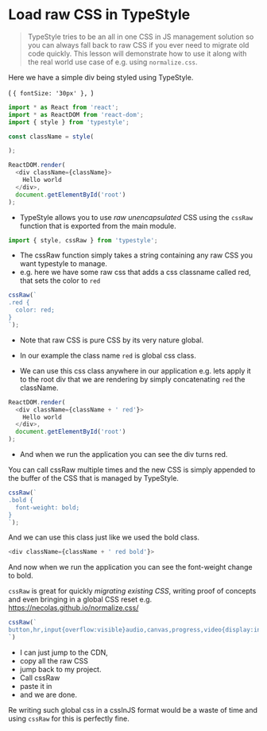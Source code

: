 # Load raw CSS in TypeStyle
> TypeStyle tries to be an all in one CSS in JS management solution so you can always fall back to raw CSS if you ever need to migrate old code quickly. This lesson will demonstrate how to use it along with the real world use case of e.g. using `normalize.css`.

Here we have a simple div being styled using TypeStyle.


(  `{ fontSize: '30px' }, `)
```js
import * as React from 'react';
import * as ReactDOM from 'react-dom';
import { style } from 'typestyle';

const className = style(

);

ReactDOM.render(
  <div className={className}>
    Hello world
  </div>,
  document.getElementById('root')
);
```

* TypeStyle allows you to use *raw unencapsulated* CSS using the `cssRaw` function that is exported from the main module.

```js
import { style, cssRaw } from 'typestyle';
```

* The cssRaw function simply takes a string containing any raw CSS you want typestyle to manage.
* e.g. here we have some raw css that adds a css classname called red, that sets the color to `red`

```js
cssRaw(`
.red {
  color: red;
}
`);
```

* Note that raw CSS is pure CSS by its very nature global.
* In our example the class name `red` is global css class.

* We can use this css class anywhere in our application e.g. lets apply it to the root div that we are rendering by simply concatenating `red` the className.

```js
ReactDOM.render(
  <div className={className + ' red'}>
    Hello world
  </div>,
  document.getElementById('root')
);
```
* And when we run the application you can see the div turns red.

You can call cssRaw multiple times and the new CSS is simply appended to the buffer of the CSS that is managed by TypeStyle.

```js
cssRaw(`
.bold {
  font-weight: bold;
}
`);
```

And we can use this class just like we used the bold class.

```js
<div className={className + ' red bold'}>
```

And now when we run the application you can see the font-weight change to bold.


`cssRaw` is great for quickly *migrating existing CSS*, writing proof of concepts and even bringing in a global CSS reset e.g. https://necolas.github.io/normalize.css/

```js
cssRaw(`
button,hr,input{overflow:visible}audio,canvas,progress,video{display:inline-block}progress,sub,sup{vertical-align:baseline}html{font-family:sans-serif;line-height:1.15;-ms-text-size-adjust:100%;-webkit-text-size-adjust:100%}body{margin:0} menu,article,aside,details,footer,header,nav,section{display:block}h1{font-size:2em;margin:.67em 0}figcaption,figure,main{display:block}figure{margin:1em 40px}hr{box-sizing:content-box;height:0}code,kbd,pre,samp{font-family:monospace,monospace;font-size:1em}a{background-color:transparent;-webkit-text-decoration-skip:objects}a:active,a:hover{outline-width:0}abbr[title]{border-bottom:none;text-decoration:underline;text-decoration:underline dotted}b,strong{font-weight:bolder}dfn{font-style:italic}mark{background-color:#ff0;color:#000}small{font-size:80%}sub,sup{font-size:75%;line-height:0;position:relative}sub{bottom:-.25em}sup{top:-.5em}audio:not([controls]){display:none;height:0}img{border-style:none}svg:not(:root){overflow:hidden}button,input,optgroup,select,textarea{font-family:sans-serif;font-size:100%;line-height:1.15;margin:0}button,input{}button,select{text-transform:none}[type=submit], [type=reset],button,html [type=button]{-webkit-appearance:button}[type=button]::-moz-focus-inner,[type=reset]::-moz-focus-inner,[type=submit]::-moz-focus-inner,button::-moz-focus-inner{border-style:none;padding:0}[type=button]:-moz-focusring,[type=reset]:-moz-focusring,[type=submit]:-moz-focusring,button:-moz-focusring{outline:ButtonText dotted 1px}fieldset{border:1px solid silver;margin:0 2px;padding:.35em .625em .75em}legend{box-sizing:border-box;color:inherit;display:table;max-width:100%;padding:0;white-space:normal}progress{}textarea{overflow:auto}[type=checkbox],[type=radio]{box-sizing:border-box;padding:0}[type=number]::-webkit-inner-spin-button,[type=number]::-webkit-outer-spin-button{height:auto}[type=search]{-webkit-appearance:textfield;outline-offset:-2px}[type=search]::-webkit-search-cancel-button,[type=search]::-webkit-search-decoration{-webkit-appearance:none}::-webkit-file-upload-button{-webkit-appearance:button;font:inherit}summary{display:list-item}[hidden],template{display:none}/*# sourceMappingURL=normalize.min.css.map */
`)
```

* I can just jump to the CDN,
* copy all the raw CSS
* jump back to my project.
* Call cssRaw
* paste it in
* and we are done.

Re writing such global css in a cssInJS format would be a waste of time and using `cssRaw` for this is perfectly fine.
